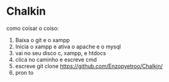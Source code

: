 # Chalkin
como coisar o coiso:

1. Baixa o git e o xampp
2. Inicia o xampp e ativa o apache e o mysql
3. vai no seu disco c, xampp, e htdocs
4. clica no caminho e escreve cmd
5. escreve git clone https://github.com/Enzopyetroo/Chalkin/
6. pron   to
